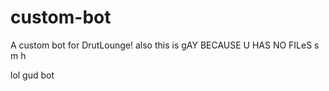 # custom-bot
A custom bot for DrutLounge!
also this is gAY BECAUSE U HAS NO FILeS s m h


























lol gud bot
